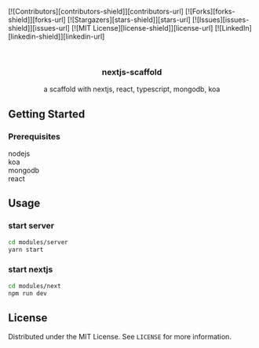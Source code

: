 [![Contributors][contributors-shield]][contributors-url]
[![Forks][forks-shield]][forks-url]
[![Stargazers][stars-shield]][stars-url]
[![Issues][issues-shield]][issues-url]
[![MIT License][license-shield]][license-url]
[![LinkedIn][linkedin-shield]][linkedin-url]

<br />
<p align="center">
  <h3 align="center">nextjs-scaffold</h3>
  <p align="center">
    a scaffold with nextjs, react, typescript, mongodb, koa
  </p>
</p>

## Getting Started

### Prerequisites

nodejs  
koa  
mongodb  
react

## Usage

### start server

```bash
cd modules/server
yarn start
```

### start nextjs

```bash
cd modules/next
npm run dev
```

## License

Distributed under the MIT License. See `LICENSE` for more information.
